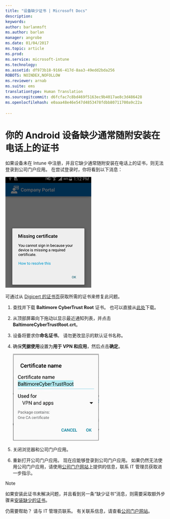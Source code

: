 ```yaml
---
title: "设备缺少证书 | Microsoft Docs"
description: 
keywords: 
author: barlanmsft
ms.author: barlan
manager: angrobe
ms.date: 01/04/2017
ms.topic: article
ms.prod: 
ms.service: microsoft-intune
ms.technology: 
ms.assetid: df973b18-9166-417d-8aa3-49edd2bda256
ROBOTS: NOINDEX,NOFOLLOW
ms.reviewer: arnab
ms.suite: ems
translationtype: Human Translation
ms.sourcegitcommit: d6fcfac7c8bd469f5163ec9b4017ae8c3d486428
ms.openlocfilehash: e0aaa48e46e547d4853478fdbb80711700a9c22a

---
```


# <a name="your-android-device-is-missing-a-certificate-that-usually-comes-installed-on-your-phone"></a>你的 Android 设备缺少通常随附安装在电话上的证书

如果设备未在 Intune 中注册，并且它缺少通常随附安装在电话上的证书，则无法登录到公司门户应用。 在尝试登录时，你将看到以下消息：

![screenshot-error-message-about-missing-certificate](./media/andr-cert_install-1-cert_missing.png)

可通过从 [Digicert 的证书页](https://www.digicert.com/digicert-root-certificates.htm)获取所需的证书来修复此问题。

1. 查找并下载 __Baltimore CyberTrust Root__ 证书。 也可以直接从[此处](https://www.digicert.com/CACerts/BaltimoreCyberTrustRoot.crt)下载。

2. 从顶部屏幕向下拖动以显示最近通知列表，并点击 **BaltimoreCyberTrustRoot.crt**。

3. 设备将要求你**命名证书**。 请勿更改显示的默认证书名称。

4. 确保**凭据使用**设置为**用于 VPN 和应用**，然后点击**确定**。

    ![screenshot-certificate-name-dialog-showing-baltimore-certificate-name](./media/andr-cert_install-2-add_cert_name.png)

5. 关闭浏览器和公司门户应用。

6. 重新打开公司门户应用。 现在应能够登录到公司门户应用。 如果仍然无法使用公司门户应用，请使用[公司门户网站](http://portal.manage.microsoft.com)上提供的信息，联系 IT 管理员获取进一步指示。

>[!NOTE]
> 如果安装此证书未解决问题，并且看到另一条“缺少证书”消息，则需要采取额外步骤来[安装缺少的证书](your-device-is-missing-an-IT-required-certificate-android.md)。

仍需要帮助？ 请与 IT 管理员联系。 有关联系信息，请查看[公司门户网站](http://portal.manage.microsoft.com)。



<!--HONumber=Jan17_HO1-->


